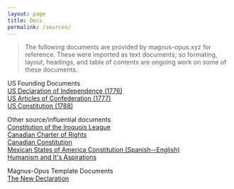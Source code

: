 ```yaml
---
layout: page
title: Docs
permalink: /sources/
---
```

> The following documents are provided by magnus-opus.xyz for reference. These were imported as text documents; so formating, layout, headings, and table of contents are ongoing work on some of these documents.

US Founding Documents  
[US Declaration of Independence (1776)](../docs/US_DeclarationOfIndependence)  
[US Articles of Confederation (1777)](../docs/ArticlesOfConfederation)  
[US Constitution (1788)](../docs/US_Constitution)  

Other source/influential documents  
[Constitution of the Iroquois League](../docs/IroquoisConstitution)  
[Canadian Charter of Rights](../docs/CanadianCharterOfRights)  
[Canadian Constitution](../docs/CanadianConstitution)  
[Mexican States of America Constitution (Spanish--English)](../docs/MexicanStatesAmer-Const)  
[Humanism and It's Aspirations](../docs/HM3)  

Magnus-Opus Template Documents  
[The New Declaration](../declaration)  
